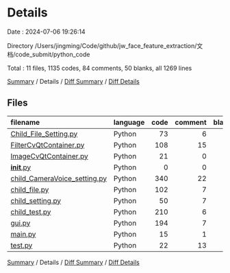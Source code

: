 # Details

Date : 2024-07-06 19:26:14

Directory /Users/jingming/Code/github/jw_face_feature_extraction/文档/code_submit/python_code

Total : 11 files,  1135 codes, 84 comments, 50 blanks, all 1269 lines

[Summary](results.md) / Details / [Diff Summary](diff.md) / [Diff Details](diff-details.md)

## Files
| filename | language | code | comment | blank | total |
| :--- | :--- | ---: | ---: | ---: | ---: |
| [Child_File_Setting.py](/Child_File_Setting.py) | Python | 73 | 6 | 0 | 79 |
| [FilterCvQtContainer.py](/FilterCvQtContainer.py) | Python | 108 | 15 | 0 | 123 |
| [ImageCvQtContainer.py](/ImageCvQtContainer.py) | Python | 21 | 0 | 1 | 22 |
| [__init__.py](/__init__.py) | Python | 0 | 0 | 1 | 1 |
| [child_CameraVoice_setting.py](/child_CameraVoice_setting.py) | Python | 340 | 22 | 1 | 363 |
| [child_file.py](/child_file.py) | Python | 102 | 7 | 10 | 119 |
| [child_setting.py](/child_setting.py) | Python | 50 | 7 | 10 | 67 |
| [child_test.py](/child_test.py) | Python | 210 | 6 | 7 | 223 |
| [gui.py](/gui.py) | Python | 194 | 7 | 10 | 211 |
| [main.py](/main.py) | Python | 15 | 1 | 1 | 17 |
| [test.py](/test.py) | Python | 22 | 13 | 9 | 44 |

[Summary](results.md) / Details / [Diff Summary](diff.md) / [Diff Details](diff-details.md)